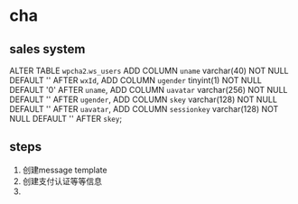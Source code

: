 # cha
## sales system

ALTER TABLE `wpcha2`.`ws_users` 
ADD COLUMN `uname` varchar(40) NOT NULL DEFAULT '' AFTER `wxId`,
ADD COLUMN `ugender` tinyint(1) NOT NULL DEFAULT '0' AFTER `uname`,
ADD COLUMN `uavatar` varchar(256) NOT NULL DEFAULT '' AFTER `ugender`,
ADD COLUMN `skey` varchar(128) NOT NULL DEFAULT '' AFTER `uavatar`,
ADD COLUMN `sessionkey` varchar(128) NOT NULL DEFAULT '' AFTER `skey`;

## steps
1. 创建message template
2. 创建支付认证等等信息
3. 
